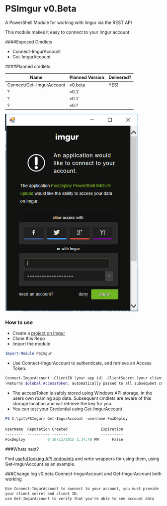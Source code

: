 # PSImgur v0.Beta
A PowerShell Module for working with Imgur via the REST API

This module makes it easy to connect to your Imgur account. 
   
####Exposed Cmdlets

* Connect-ImgurAccount
* Get-ImgurAccount


####Planned cmdlets

Name  | Planned Version | Delivered?
------------- | ------------- | --- 
Connect/Get-ImgurAccount | v0.beta | YES!
? | v0.2
? | v0.2
? | v0.?

![alt tag](https://github.com/1RedOne/PSImgur/blob/master/Img/OAuthWindow.png)

### How to use

* Create a [project on Imgur](https://api.imgur.com/oauth2/addclient) 
* Clone this Repo
* Import the module
```PowerShell
Import-Module PSImgur
```
* Use Connect-ImgurAccount to authenticate, and retrieve an Access Token.  
```PowerShell
Connect-ImgurAccount -ClientID [your app id] -ClientSecret [your client secret]
>Returns $Global:AccessToken, automatically passed to all subsequnet cmdlets
```
* The accessToken is safely stored using Windows API storage, in the users own roaming app data.  Subsequent cmdlets are aware of this storage location and will retrieve the key for you.
* You can test your Credential using Get-ImgurAccount
```PowerShell
PS C:\git\PSImgur> Get-ImgurAccount -username FoxDeploy 

UserName  Reputation Created               Expiration
--------  ---------- -------               ----------
FoxDeploy          0 10/13/2015 1:34:40 PM      False
```

###Whats next?

Find [useful looking API endpoints](http://api.imgur.com/endpoints) and write wrappers for using them, using Get-ImgurAccount as an example.  

###Change log
v0.beta Connect-ImgurAccount and Get-ImgurAccount both working

    Use Connect-ImgurAccount to connect to your account, you must provide your client secret and client ID.  
    use Get-ImgurAccount to verify that you're able to see account data
